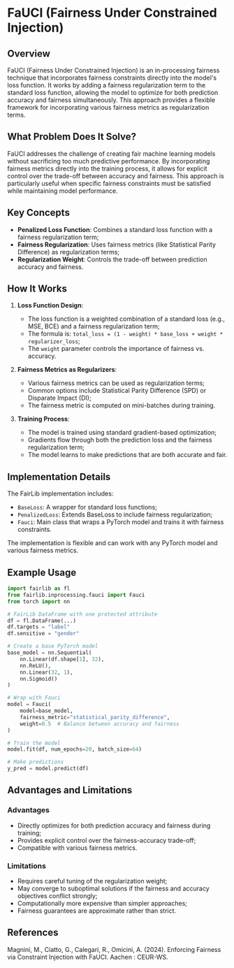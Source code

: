 # FaUCI (Fairness Under Constrained Injection)

## Overview

FaUCI (Fairness Under Constrained Injection) is an in-processing fairness technique that incorporates fairness constraints directly into the model's loss function. It works by adding a fairness regularization term to the standard loss function, allowing the model to optimize for both prediction accuracy and fairness simultaneously. This approach provides a flexible framework for incorporating various fairness metrics as regularization terms.
## What Problem Does It Solve?

FaUCI addresses the challenge of creating fair machine learning models without sacrificing too much predictive performance. By incorporating fairness metrics directly into the training process, it allows for explicit control over the trade-off between accuracy and fairness. This approach is particularly useful when specific fairness constraints must be satisfied while maintaining model performance.

## Key Concepts

- **Penalized Loss Function**: Combines a standard loss function with a fairness regularization term;
- **Fairness Regularization**: Uses fairness metrics (like Statistical Parity Difference) as regularization terms;
- **Regularization Weight**: Controls the trade-off between prediction accuracy and fairness.

## How It Works

1. **Loss Function Design**:
   - The loss function is a weighted combination of a standard loss (e.g., MSE, BCE) and a fairness regularization term;
   - The formula is: `total_loss = (1 - weight) * base_loss + weight * regularizer_loss`;
   - The `weight` parameter controls the importance of fairness vs. accuracy.

2. **Fairness Metrics as Regularizers**:
   - Various fairness metrics can be used as regularization terms;
   - Common options include Statistical Parity Difference (SPD) or Disparate Impact (DI);
   - The fairness metric is computed on mini-batches during training.

3. **Training Process**:
   - The model is trained using standard gradient-based optimization;
   - Gradients flow through both the prediction loss and the fairness regularization term;
   - The model learns to make predictions that are both accurate and fair.

## Implementation Details

The FairLib implementation includes:

- `BaseLoss`: A wrapper for standard loss functions;
- `PenalizedLoss`: Extends BaseLoss to include fairness regularization;
- `Fauci`: Main class that wraps a PyTorch model and trains it with fairness constraints.

The implementation is flexible and can work with any PyTorch model and various fairness metrics.

## Example Usage

```python
import fairlib as fl
from fairlib.inprocessing.fauci import Fauci
from torch import nn

# FairLib DataFrame with one protected attribute
df = fl.DataFrame(...)
df.targets = "label"
df.sensitive = "gender"

# Create a base PyTorch model
base_model = nn.Sequential(
    nn.Linear(df.shape[1], 32),
    nn.ReLU(),
    nn.Linear(32, 1),
    nn.Sigmoid()
)

# Wrap with Fauci
model = Fauci(
    model=base_model,
    fairness_metric="statistical_parity_difference",
    weight=0.5  # Balance between accuracy and fairness
)

# Train the model
model.fit(df, num_epochs=20, batch_size=64)

# Make predictions
y_pred = model.predict(df)
```


## Advantages and Limitations

### Advantages
- Directly optimizes for both prediction accuracy and fairness during training;
- Provides explicit control over the fairness-accuracy trade-off;
- Compatible with various fairness metrics.

### Limitations
- Requires careful tuning of the regularization weight;
- May converge to suboptimal solutions if the fairness and accuracy objectives conflict strongly;
- Computationally more expensive than simpler approaches;
- Fairness guarantees are approximate rather than strict.

## References

Magnini, M., Ciatto, G., Calegari, R., Omicini, A. (2024). Enforcing Fairness via Constraint Injection with FaUCI. Aachen : CEUR-WS.
